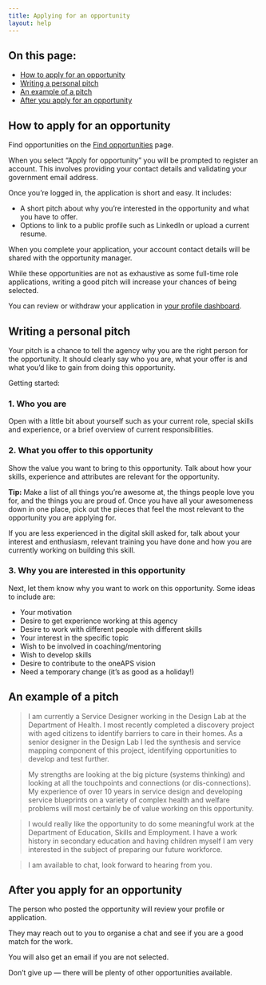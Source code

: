 ```yaml
---
title: Applying for an opportunity 
layout: help
---
```


<nav class="au-inpage-nav-links" aria-label="in page navigation">
  <h2 class="au-inpage-nav-links__heading">On this page:</h2>
  <ul class="au-link-list">
    <li><a href="#How-to-apply-for-an-opportunity">How to apply for an opportunity</a></li>
    <li><a href="#Writing-a-personal-pitch">Writing a personal pitch</a></li>
    <li><a href="#An-example-of-a-pitch">An example of a pitch</a></li>
    <li><a href="#After-you-apply-for-an-opportunity">After you apply for an opportunity</a></li>
  </ul>
</nav>

## <span name="How-to-apply-for-an-opportunity">How to apply for an opportunity</span>

Find opportunities on the <a href="https://oneaps.gov.au/opportunity" target="_blank" rel="external noreferrer">Find opportunities</a> page.

When you select “Apply for opportunity” you will be prompted to register an account. This involves providing your contact details and validating your government email address.

Once you’re logged in, the application is short and easy. It includes: 

- A short pitch about why you’re interested in the opportunity and what you have to offer. 
- Options to link to a public profile such as LinkedIn or upload a current resume.

When you complete your application, your account contact details will be shared with the opportunity manager.

While these opportunities are not as exhaustive as some full-time role applications, writing a good pitch will increase your chances of being selected.

You can review or withdraw your application in <a href="https://oneaps.gov.au/dashboard" target="_blank" rel="external noreferrer">your profile dashboard</a>.

## <span name="Writing-a-personal-pitch">Writing a personal pitch</span> 

Your pitch is a chance to tell the agency why you are the right person for the opportunity. It should clearly say who you are, what your offer is and what you’d like to gain from doing this opportunity.

Getting started:

### 1. Who you are 

Open with a little bit about yourself such as your current role, special skills and experience, or a brief overview of current responsibilities.

### 2. What you offer to this opportunity

Show the value you want to bring to this opportunity. Talk about how your skills, experience and attributes are relevant for the opportunity.

**Tip:** Make a list of all things you’re awesome at, the things people love you for, and the things you are proud of. Once you have all your awesomeness down in one place, pick out the pieces that feel the most relevant to the opportunity you are applying for.

If you are less experienced in the digital skill asked for, talk about your interest and enthusiasm, relevant training you have done and how you are currently working on building this skill.

### 3. Why you are interested in this opportunity 

Next, let them know why you want to work on this opportunity. Some ideas to include are:

- Your motivation
- Desire to get experience working at this agency
- Desire to work with different people with different skills 
- Your interest in the specific topic 
- Wish to be involved in coaching/mentoring
- Wish to develop skills
- Desire to contribute to the oneAPS vision
- Need a temporary change (it’s as good as a holiday!)

## <span name="An-example-of-a-pitch">An example of a pitch</span> 

> I am currently a Service Designer working in the Design Lab at the Department of Health. I most recently completed a discovery project with aged citizens to identify barriers to care in their homes. As a senior designer in the Design Lab I led the synthesis and service mapping component of this project, identifying opportunities to develop and test further.

> My strengths are looking at the big picture (systems thinking) and looking at all the touchpoints and connections (or dis-connections). My experience of over 10 years in service design and developing service blueprints on a variety of complex health and welfare problems will most certainly be of value working on this opportunity. 

> I would really like the opportunity to do some meaningful work at the Department of Education, Skills and Employment. I have a work history in secondary education and having children myself I am very interested in the subject of preparing our future workforce. 

> I am available to chat, look forward to hearing from you.

## <span name="After-you-apply-for-an-opportunity">After you apply for an opportunity</span> 

The person who posted the opportunity will review your profile or application. 

They may reach out to you to organise a chat and see if you are a good match for the work. 

You will also get an email if you are not selected. 

Don’t give up — there will be plenty of other opportunities available. 
